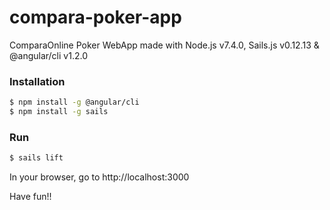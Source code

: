 # compara-poker-app
ComparaOnline Poker WebApp made with Node.js v7.4.0, Sails.js v0.12.13 & @angular/cli v1.2.0

### Installation

```sh
$ npm install -g @angular/cli
$ npm install -g sails
```

### Run

```sh
$ sails lift
```

In your browser, go to http://localhost:3000

Have fun!!
